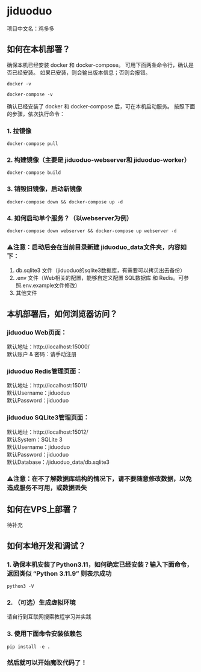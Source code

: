 # jiduoduo

项目中文名：鸡多多

## 如何在本机部署？

确保本机已经安装 docker 和 docker-compose。
可用下面两条命令行，确认是否已经安装。
如果已安装，则会输出版本信息；否则会报错。

    docker -v

    docker-compose -v

确认已经安装了 docker 和 docker-compose 后，可在本机启动服务。
按照下面的步骤，依次执行命令：

### 1. 拉镜像

    docker-compose pull 

### 2. 构建镜像（主要是 jiduoduo-webserver和 jiduoduo-worker）

    docker-compose build

### 3. 销毁旧镜像，启动新镜像

    docker-compose down && docker-compose up -d

### 4. 如何启动单个服务？（以webserver为例）

    docker-compose down webserver && docker-compose up webserver -d

### ⚠️注意：启动后会在当前目录新建 jiduoduo_data文件夹，内容如下：

1. db.sqlite3 文件（jiduoduo的sqlite3数据库，有需要可以拷贝出去备份）
2. .env 文件（Web相关的配置，能够自定义配置 SQL数据库 和 Redis。可参照.env.example文件修改）
3. 其他文件

## 本机部署后，如何浏览器访问？

### jiduoduo Web页面：

默认地址：http://localhost:15000/    
默认账户 & 密码：请手动注册

### jiduoduo Redis管理页面：

默认地址：http://localhost:15011/  
默认Username：jiduoduo  
默认Password：jiduoduo

### jiduoduo SQLite3管理页面：

默认地址：http://localhost:15012/  
默认System：SQLite 3  
默认Username：jiduoduo  
默认Password：jiduoduo  
默认Database：/jiduoduo_data/db.sqlite3

### ⚠️注意：在不了解数据库结构的情况下，请不要随意修改数据，以免造成服务不可用，或数据丢失

## 如何在VPS上部署？

待补充

## 如何本地开发和调试？

### 1. 确保本机安装了Python3.11，如何确定已经安装？输入下面命令，返回类似 “Python 3.11.9” 则表示成功

    python3 -V 

### 2. （可选）生成虚拟环境

请自行到互联网搜索教程学习并实践

### 3. 使用下面命令安装依赖包

    pip install -e .

### 然后就可以开始魔改代码了！

